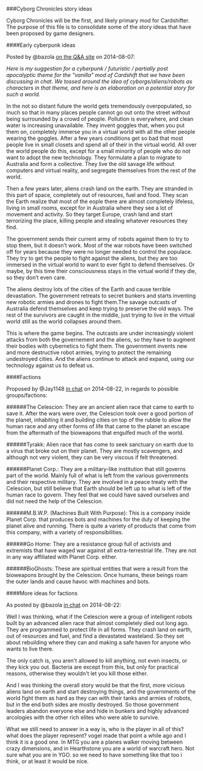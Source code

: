 ###Cyborg Chronicles story ideas

Cyborg Chronicles will be the first, and likely primary mod for Cardshifter. The purpose of this file is to consolidate some of the story ideas that have been proposed by game designers. 

####Early cyberpunk ideas

Posted by @bazola [on the Q&A site](http://www2.zomis.net/tcg-creation/3/what-should-the-theme-be-if-any?show=72#a72) on 2014-08-07:

_Here is my suggestion for a cyberpunk / futuristic / partially post apocalyptic theme for the "vanilla" mod of Cardshift that we have been discussing in chat.  We tossed around the idea of cyborgs/aliens/robots as characters in that theme, and here is an elaboration on a potential story for such a world._

In the not so distant future the world gets tremendously overpopulated, so much so that in many places people cannot go out onto the street without being surrounded by a crowd of people.  Pollution is everywhere, and clean water is increasing unavailable.  They invent goggles that, when you put them on, completely immerse you in a virtual world with all the other people wearing the goggles. After a few years conditions get so bad that most people live in small closets and spend all of their in the virtual world.  All over the world people do this, except for a small minority of people who do not want to adopt the new technology.  They formulate a plan to migrate to Australia and form a collective. They live the old savage life without computers and virtual reality, and segregate themselves from the rest of the world.

Then a few years later, aliens crash land on the earth.  They are stranded in this part of space, completely out of resources, fuel and food.  They scan the Earth realize that most of the eople there are almost completely lifeless, living in small rooms, except for in Australia where they see a lot of movement and activity.  So they target Europe, crash land and start terrorizing the place, killing people and stealing whatever resources they find.

The government sends their current army of robots against them to try to stop them, but it doesn’t work.  Most of the war robots have been switched off for years because they were no longer needed to control the populace.  They try to get the people to fight against the aliens, but they are too immersed in the virtual world to want to ever fight to defend themselves.  Or maybe, by this time their consciousness stays in the virtual world if they die, so they don’t even care.

The aliens destroy lots of the cities of the Earth and cause terrible devastation.  The government retreats to secret bunkers and starts inventing new robotic armies and drones to fight them.The savage outcasts of Australia defend themselves and keep  trying to preserve the old ways.  The rest of the survivors are caught in the middle, just trying to live in the virtual world still as the world collapses around them.

This is where the game begins. The outcasts are under increasingly violent attacks from both the governement and the aliens, so they have to augment their bodies with cybernetics to fight them. The government invents new and more destructive robot armies, trying to protect the remaining undestroyed cities.  And the aliens continue to attack and expand, using our technology against us to defeat us.

####Factions

Proposed by @Jay1148 [in chat](http://chat.stackexchange.com/transcript/message/17281046#17281046) on 2014-08-22, in regards to possible groups/factions:

######The Celescion:
They are an ancient alien race that came to earth to save it. After the wars were over, the Celescion took over a good portion of the planet, inhabiting it and building cities on top of the rubble to allow the human race and any other forms of life that came to the planet an escape from the aftermath of the bioweapons that engulfed much of the world.

######Tyrakk:
Alien race that has come to seek sanctuary on earth due to a virus that broke out on their planet. They are mostly scavengers, and although not very violent, they can be very viscous if felt threatened.

######Planet Corp.:
They are a military-like institution that still governs part of the world. Mainly full of what is left from the various governments and their respective military. They are involved in a peace treaty with the Celescion, but still believe that Earth should be left up to what is left of the human race to govern. They feel that we could have saved ourselves and did not need the help of the Celescion. 

######M.B.W.P. (Machines Built With Purpose):
This is a company inside Planet Corp. that produces bots and machines for the duty of keeping the planet alive and running. There is quite a variety of products that come from this company, with a variety of responsibilities. 

######Go Home:
They are a resistance group full of activists and extremists that have waged war against all extra-terrestrial life. They are not in any way affiliated with Planet Corp. either.

######BioGhosts:
These are spiritual entities that were a result from the bioweapons brought by the Celescion. Once humans, these beings roam the outer lands and cause havoc with machines and bots.

####More ideas for factions

As posted by @bazola [in chat](http://chat.stackexchange.com/transcript/message/17290601#17290601) on 2014-08-22:

Well I was thinking, what if the Celescion were a group of intelligent robots built by an advanced alien race that almost completely died out long ago. They are programmed to protect life in all forms. They crash land on earth, out of resources and fuel, and find a devastated wasteland. So they set about rebuilding where they can and making a safe haven for anyone who wants to live there. 

The only catch is, you aren't allowed to kill anything, not even insects, or they kick you out. Bacteria are except from this, but only for practical reasons, otherwise they wouldn't let you kill those either. 

And I was thinking the overall story would be that the first, more vicious aliens land on earth and start destroying things, and the governments of the world fight them as hard as they can with their tanks and armies of robots, but in the end both sides are mostly destroyed. So those government leaders abandon everyone else and hide in bunkers and highly advanced arcologies with the other rich elites who were able to survive.

What we still need to answer in a way is, who is the player in all of this? what does the player represent? vogel made that point a while ago and I think it is a good one. In MTG you are a planes walker moving between crazy dimensions, and in Hearthstone you are a world of warcraft hero. Not sure what you are in YGO. so we need to have something like that too i think, or at least it would be nice.
